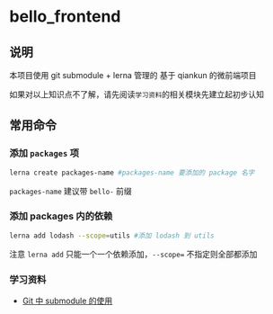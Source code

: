 # bello_frontend

## 说明

本项目使用 git submodule + lerna 管理的 基于 qiankun 的微前端项目

如果对以上知识点不了解，请先阅读`学习资料`的相关模块先建立起初步认知

## 常用命令

### 添加 `packages` 项

```bash
lerna create packages-name #packages-name 要添加的 package 名字
```

`packages-name` 建议带 `bello-` 前缀

### 添加 packages 内的依赖

```bash
lerna add lodash --scope=utils #添加 lodash 到 utils
```

注意 `lerna add` 只能一个一个依赖添加，`--scope=` 不指定则全部都添加

### 学习资料

- [Git 中 submodule 的使用](https://zhuanlan.zhihu.com/p/87053283)
